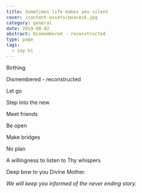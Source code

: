 ```yaml
---
title: Sometimes life makes you silent
cover: /content-assets/peacock.jpg
category: general
date: 2019-08-02
abstract: Dismembered - reconstructed
type: page
tags:
  - say hi
---
```


Birthing

Dismembered - reconstructed

Let go

Step into the new

Meet friends

Be open

Make bridges

No plan

A willingness to listen to Thy whispers

Deep bow to you Divine Mother.

_We will keep you informed of the never ending story._

